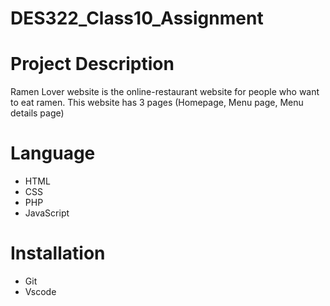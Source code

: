 # DES322_Class10_Assignment
# Project Description
Ramen Lover website is the online-restaurant website for people who want to eat ramen.
This website has 3 pages (Homepage, Menu page, Menu details page)

# Language
- HTML
- CSS
- PHP
- JavaScript

# Installation
- Git
- Vscode
